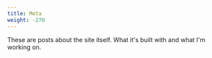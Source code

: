```yaml
---
title: Meta
weight: -270
---
```


These are posts about the site itself. What it's built with and what I'm working on.